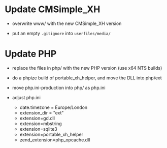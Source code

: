 Update CMSimple_XH
==================

* overwrite www/ with the new CMSimple_XH version

* put an empty `.gitignore` into `userfiles/media/`

Update PHP
==========

* replace the files in php/ with the new PHP version (use x64 NTS builds)

* do a phpize build of portable_xh_helper, and move the DLL into php/ext

* move php.ini-production into php/ as php.ini

* adjust php.ini
  * date.timezone = Europe/London
  * extension_dir = "ext"
  * extension=gd.dll
  * extension=mbstring
  * extension=sqlite3
  * extension=portable_xh_helper
  * zend_extension=php_opcache.dll
